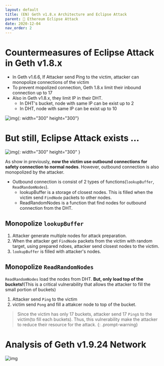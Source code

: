 ```yaml
---
layout: default
title: (EN) Geth v1.8.x Architecture and Eclipse Attack
parent: 📌 Ethereum Eclipse Attack
date: 2020-12-04
nav_order: 2
---
```

# Countermeasures of Eclipse Attack in Geth v1.8.x
* In Geth v1.6.6, If Attacker send Ping to the victim, attacker can monopolize connections of the victim
* To prevent mopolized connection, Geth 1.8.x limit their inbound connection up to 17
* Also in Geth v1.8.x, they limit IP in their DHT.
  * In DHT's bucket, node with same IP can be exist up to 2
  * In DHT, node with same IP can be exist up to 10
  
![img](../../../assets/p/4/monoply2.png){: width="300" height="300"}


# But still, Eclipse Attack exists ...
![img](../../../assets/p/5/1.png){: width="300" height="300" }

As show in previously, **now the victim use outbound connections for safety connection to normal nodes**. However, outbound connection is also monopolized by the attacker.

* Outbound connection is consist of 2 types of functions(`lookupBuffer`, `ReadRandomNodes`).
  * lookupBuffer is a storage of closest nodes. This is filled when the victim send `FindNode` packets to other nodes.
  * ReadRandomNodes is a function that find nodes for outbound connection from the DHT.

## Monopolize `lookupBuffer`
1. Attacker generate multiple nodes for attack preparation.
2. When the attacker get `FindNode` packets from the victim with random target, using prepared ndoes, attacker send closest nodes to the victim.
3. `lookupBuffer` is filled with attacker's nodes.

## Monopolize `ReadRandomNodes`
`ReadRandomNodes` load the nodes from DHT. **But, only load top of the buckets!**(This is a critical vulnerability that allows the attacker to fill the small portion of buckets)
1. Attacker send `Ping` to the victim
2. victim send `Pong` and fill a attakcer node to top of the bucket.


> Since the victim has only 17 buckets, attacker send 17 `Ping`s to the victim(to fill each buckets). Thus, this vulnerability make the attacker to reduce their resource for the attack.
{: .prompt-warning}


# Analysis of Geth v1.9.24 Network
![img](../../../assets/p/5/3.png)